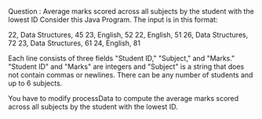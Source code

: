 Question :
        Average marks scored across all subjects by the student with the lowest ID
Consider this Java Program. The input is in this format:

22, Data Structures, 45
23, English, 52
22, English, 51
26, Data Structures, 72
23, Data Structures, 61
24, English, 81

Each line consists of three fields "Student ID," "Subject," and "Marks."
"Student ID" and "Marks" are integers and "Subject" is a string that does not contain commas or newlines.
There can be any number of students and up to 6 subjects.

You have to modify processData to compute the average marks scored across all subjects by the student with the lowest ID.


